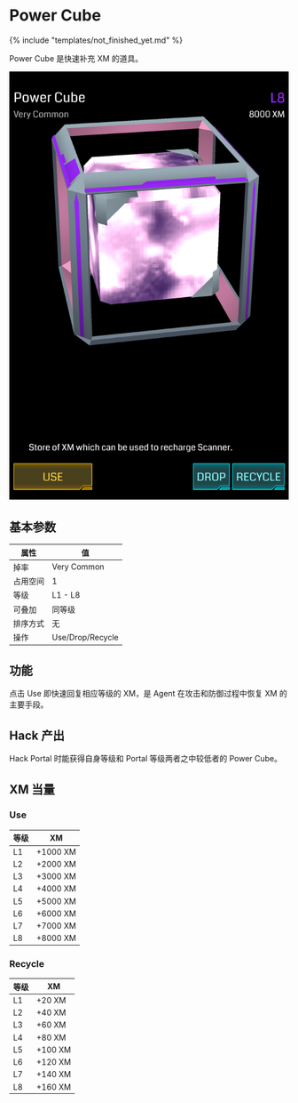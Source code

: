 # Power Cube

{% include "templates/not_finished_yet.md" %}

Power Cube 是快速补充 XM 的道具。

![Power Cube](images/power_cube.png)

## 基本参数

| 属性 | 值 |
|-|-|
| 掉率 | Very Common |
| 占用空间 | 1 |
| 等级 | L1 - L8 |
| 可叠加 | 同等级 |
| 排序方式 | 无 |
| 操作 | Use/Drop/Recycle |

## 功能

点击 Use 即快速回复相应等级的 XM，是 Agent 在攻击和防御过程中恢复 XM 的主要手段。

## Hack 产出

Hack Portal 时能获得自身等级和 Portal 等级两者之中较低者的 Power Cube。

## XM 当量

### Use

| 等级 | XM |
|-|-|
| L1 | +1000 XM |
| L2 | +2000 XM |
| L3 | +3000 XM |
| L4 | +4000 XM |
| L5 | +5000 XM |
| L6 | +6000 XM |
| L7 | +7000 XM |
| L8 | +8000 XM |

### Recycle

| 等级 | XM |
|-|-|
| L1 | +20 XM |
| L2 | +40 XM |
| L3 | +60 XM |
| L4 | +80 XM |
| L5 | +100 XM |
| L6 | +120 XM |
| L7 | +140 XM |
| L8 | +160 XM |
